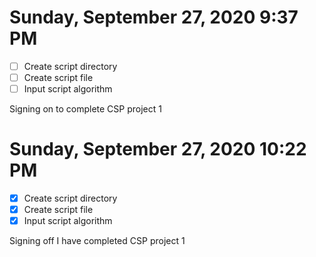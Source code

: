 # Sunday, September 27, 2020 9:37 PM
- [ ] Create script directory
- [ ] Create script file
- [ ] Input script algorithm

Signing on to complete CSP project 1


# Sunday, September 27, 2020 10:22 PM
- [x] Create script directory
- [x] Create script file
- [x] Input script algorithm

Signing off I have completed CSP project 1